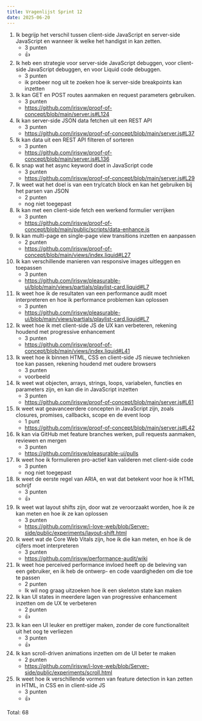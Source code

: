 ```yaml
---
title: Vragenlijst Sprint 12
date: 2025-06-20
---
```


1. Ik begrijp het verschil tussen client-side JavaScript en server-side JavaScript en wanneer ik welke het handigst in kan zetten.
    - 3 punten
    - 👍
2. Ik heb een strategie voor server-side JavaScript debuggen, voor client-side JavaScript debuggen, en voor Liquid code debuggen.
    - 3 punten
    - ik probeer nog uit te zoeken hoe ik server-side breakpoints kan inzetten
3. Ik kan GET en POST routes aanmaken en request parameters gebruiken.
    - 3 punten
    - https://github.com/irisvw/proof-of-concept/blob/main/server.js#L124
4. Ik kan server-side JSON data fetchen uit een REST API
    - 3 punten
    - https://github.com/irisvw/proof-of-concept/blob/main/server.js#L37
5. Ik kan data uit een REST API filteren of sorteren
    - 3 punten
    - https://github.com/irisvw/proof-of-concept/blob/main/server.js#L136
6. Ik snap wat het async keyword doet in JavaScript code
    - 3 punten
    - https://github.com/irisvw/proof-of-concept/blob/main/server.js#L29
7. Ik weet wat het doel is van een try/catch block en kan het gebruiken bij het parsen van JSON
    - 2 punten
    - nog niet toegepast
8. Ik kan met een client-side fetch een werkend formulier verrijken
    - 3 punten
    - https://github.com/irisvw/proof-of-concept/blob/main/public/scripts/data-enhance.js
9. Ik kan multi-page en single-page view transitions inzetten en aanpassen
    - 2 punten
    - https://github.com/irisvw/proof-of-concept/blob/main/views/index.liquid#L27
10. Ik kan verschillende manieren van responsive images uitleggen en toepassen
    - 3 punten
    - https://github.com/irisvw/pleasurable-ui/blob/main/views/partials/playlist-card.liquid#L7
11. Ik weet hoe ik de resultaten van een performance audit moet interpreteren en hoe ik performance problemen kan oplossen
    - 3 punten
    - https://github.com/irisvw/pleasurable-ui/blob/main/views/partials/playlist-card.liquid#L7
12. Ik weet hoe ik met client-side JS de UX kan verbeteren, rekening houdend met progressive enhancement
    - 3 punten
    - https://github.com/irisvw/proof-of-concept/blob/main/views/index.liquid#L41
13. Ik weet hoe ik binnen HTML, CSS en client-side JS nieuwe technieken toe kan passen, rekening houdend met oudere browsers
    - 3 punten
    - voorbeeld
14. Ik weet wat objecten, arrays, strings, loops, variabelen, functies en parameters zijn, en kan die in JavaScript inzetten
    - 3 punten
    - https://github.com/irisvw/proof-of-concept/blob/main/server.js#L61
15. Ik weet wat geavanceerdere concepten in JavaScript zijn, zoals closures, promises, callbacks, scope en de event loop
    - 1 punt
    - https://github.com/irisvw/proof-of-concept/blob/main/server.js#L42
16. Ik kan via GitHub met feature branches werken, pull requests aanmaken, reviewen en mergen
    - 3 punten
    - https://github.com/irisvw/pleasurable-ui/pulls
17. Ik weet hoe ik formulieren pro-actief kan valideren met client-side code
    - 3 punten
    - nog niet toegepast
18. Ik weet de eerste regel van ARIA, en wat dat betekent voor hoe ik HTML schrijf
    - 3 punten
    - 👍
19. Ik weet wat layout shifts zijn, door wat ze veroorzaakt worden, hoe ik ze kan meten en hoe ik ze kan oplossen
    - 3 punten
    - https://github.com/irisvw/i-love-web/blob/Server-side/public/experiments/layout-shift.html
20. Ik weet wat de Core Web Vitals zijn, hoe ik die kan meten, en hoe ik de cijfers moet interpreteren
    - 3 punten
    - https://github.com/irisvw/performance-audit/wiki
21. Ik weet hoe perceived performance invloed heeft op de beleving van een gebruiker, en ik heb de ontwerp- en code vaardigheden om die toe te passen
    - 2 punten
    - Ik wil nog graag uitzoeken hoe ik een skeleton state kan maken
22. Ik kan UI states in meerdere lagen van progressive enhancement inzetten om de UX te verbeteren
    - 2 punten
    - 👍
23. Ik kan een UI leuker en prettiger maken, zonder de core functionaliteit uit het oog te verliezen
    - 3 punten  
    - 👍
24. Ik kan scroll-driven animations inzetten om de UI beter te maken
    - 2 punten
    - https://github.com/irisvw/i-love-web/blob/Server-side/public/experiments/scroll.html
25. Ik weet hoe ik verschillende vormen van feature detection in kan zetten in HTML, in CSS en in client-side JS
    - 3 punten
    - 👍

Total: 68